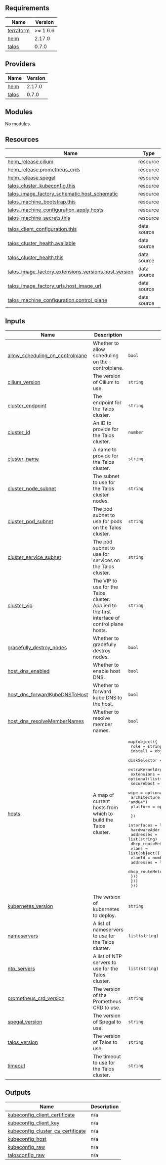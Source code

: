<!-- BEGIN_TF_DOCS -->
## Requirements

| Name | Version |
|------|---------|
| <a name="requirement_terraform"></a> [terraform](#requirement\_terraform) | >= 1.6.6 |
| <a name="requirement_helm"></a> [helm](#requirement\_helm) | 2.17.0 |
| <a name="requirement_talos"></a> [talos](#requirement\_talos) | 0.7.0 |

## Providers

| Name | Version |
|------|---------|
| <a name="provider_helm"></a> [helm](#provider\_helm) | 2.17.0 |
| <a name="provider_talos"></a> [talos](#provider\_talos) | 0.7.0 |

## Modules

No modules.

## Resources

| Name | Type |
|------|------|
| [helm_release.cilium](https://registry.terraform.io/providers/hashicorp/helm/2.17.0/docs/resources/release) | resource |
| [helm_release.prometheus_crds](https://registry.terraform.io/providers/hashicorp/helm/2.17.0/docs/resources/release) | resource |
| [helm_release.spegel](https://registry.terraform.io/providers/hashicorp/helm/2.17.0/docs/resources/release) | resource |
| [talos_cluster_kubeconfig.this](https://registry.terraform.io/providers/siderolabs/talos/0.7.0/docs/resources/cluster_kubeconfig) | resource |
| [talos_image_factory_schematic.host_schematic](https://registry.terraform.io/providers/siderolabs/talos/0.7.0/docs/resources/image_factory_schematic) | resource |
| [talos_machine_bootstrap.this](https://registry.terraform.io/providers/siderolabs/talos/0.7.0/docs/resources/machine_bootstrap) | resource |
| [talos_machine_configuration_apply.hosts](https://registry.terraform.io/providers/siderolabs/talos/0.7.0/docs/resources/machine_configuration_apply) | resource |
| [talos_machine_secrets.this](https://registry.terraform.io/providers/siderolabs/talos/0.7.0/docs/resources/machine_secrets) | resource |
| [talos_client_configuration.this](https://registry.terraform.io/providers/siderolabs/talos/0.7.0/docs/data-sources/client_configuration) | data source |
| [talos_cluster_health.available](https://registry.terraform.io/providers/siderolabs/talos/0.7.0/docs/data-sources/cluster_health) | data source |
| [talos_cluster_health.this](https://registry.terraform.io/providers/siderolabs/talos/0.7.0/docs/data-sources/cluster_health) | data source |
| [talos_image_factory_extensions_versions.host_version](https://registry.terraform.io/providers/siderolabs/talos/0.7.0/docs/data-sources/image_factory_extensions_versions) | data source |
| [talos_image_factory_urls.host_image_url](https://registry.terraform.io/providers/siderolabs/talos/0.7.0/docs/data-sources/image_factory_urls) | data source |
| [talos_machine_configuration.control_plane](https://registry.terraform.io/providers/siderolabs/talos/0.7.0/docs/data-sources/machine_configuration) | data source |

## Inputs

| Name | Description | Type | Default | Required |
|------|-------------|------|---------|:--------:|
| <a name="input_allow_scheduling_on_controlplane"></a> [allow\_scheduling\_on\_controlplane](#input\_allow\_scheduling\_on\_controlplane) | Whether to allow scheduling on the controlplane. | `bool` | `true` | no |
| <a name="input_cilium_version"></a> [cilium\_version](#input\_cilium\_version) | The version of Cilium to use. | `string` | `"1.16.5"` | no |
| <a name="input_cluster_endpoint"></a> [cluster\_endpoint](#input\_cluster\_endpoint) | The endpoint for the Talos cluster. | `string` | `"https://192.168.10.246:6443"` | no |
| <a name="input_cluster_id"></a> [cluster\_id](#input\_cluster\_id) | An ID to provide for the Talos cluster. | `number` | `1` | no |
| <a name="input_cluster_name"></a> [cluster\_name](#input\_cluster\_name) | A name to provide for the Talos cluster. | `string` | `"cluster"` | no |
| <a name="input_cluster_node_subnet"></a> [cluster\_node\_subnet](#input\_cluster\_node\_subnet) | The subnet to use for the Talos cluster nodes. | `string` | `"192.168.10.0/24"` | no |
| <a name="input_cluster_pod_subnet"></a> [cluster\_pod\_subnet](#input\_cluster\_pod\_subnet) | The pod subnet to use for pods on the Talos cluster. | `string` | `"172.16.0.0/16"` | no |
| <a name="input_cluster_service_subnet"></a> [cluster\_service\_subnet](#input\_cluster\_service\_subnet) | The pod subnet to use for services on the Talos cluster. | `string` | `"172.17.0.0/16"` | no |
| <a name="input_cluster_vip"></a> [cluster\_vip](#input\_cluster\_vip) | The VIP to use for the Talos cluster. Applied to the first interface of control plane hosts. | `string` | `"192.168.10.5"` | no |
| <a name="input_gracefully_destroy_nodes"></a> [gracefully\_destroy\_nodes](#input\_gracefully\_destroy\_nodes) | Whether to gracefully destroy nodes. | `bool` | `false` | no |
| <a name="input_host_dns_enabled"></a> [host\_dns\_enabled](#input\_host\_dns\_enabled) | Whether to enable host DNS. | `bool` | `true` | no |
| <a name="input_host_dns_forwardKubeDNSToHost"></a> [host\_dns\_forwardKubeDNSToHost](#input\_host\_dns\_forwardKubeDNSToHost) | Whether to forward kube DNS to the host. | `bool` | `true` | no |
| <a name="input_host_dns_resolveMemberNames"></a> [host\_dns\_resolveMemberNames](#input\_host\_dns\_resolveMemberNames) | Whether to resolve member names. | `bool` | `true` | no |
| <a name="input_hosts"></a> [hosts](#input\_hosts) | A map of current hosts from which to build the Talos cluster. | <pre>map(object({<br/>    role = string<br/>    install = object({<br/>      diskSelector    = list(string) # https://www.talos.dev/v1.9/reference/configuration/v1alpha1/config/#Config.machine.install.diskSelector<br/>      extraKernelArgs = optional(list(string), [])<br/>      extensions      = optional(list(string), [])<br/>      secureboot      = optional(bool, false)<br/>      wipe            = optional(bool, false)<br/>      architecture    = optional(string, "amd64")<br/>      platform        = optional(string, "metal")<br/><br/>    })<br/>    interfaces = list(object({<br/>      hardwareAddr     = string<br/>      addresses        = list(string)<br/>      dhcp_routeMetric = number<br/>      vlans = list(object({<br/>        vlanId           = number<br/>        addresses        = list(string)<br/>        dhcp_routeMetric = number<br/>      }))<br/>    }))<br/>  }))</pre> | n/a | yes |
| <a name="input_kubernetes_version"></a> [kubernetes\_version](#input\_kubernetes\_version) | The version of kubernetes to deploy. | `string` | `"1.30.1"` | no |
| <a name="input_nameservers"></a> [nameservers](#input\_nameservers) | A list of nameservers to use for the Talos cluster. | `list(string)` | <pre>[<br/>  "1.1.1.1",<br/>  "1.0.0.1"<br/>]</pre> | no |
| <a name="input_ntp_servers"></a> [ntp\_servers](#input\_ntp\_servers) | A list of NTP servers to use for the Talos cluster. | `list(string)` | <pre>[<br/>  "0.pool.ntp.org",<br/>  "1.pool.ntp.org"<br/>]</pre> | no |
| <a name="input_prometheus_crd_version"></a> [prometheus\_crd\_version](#input\_prometheus\_crd\_version) | The version of the Prometheus CRD to use. | `string` | `"17.0.2"` | no |
| <a name="input_spegal_version"></a> [spegal\_version](#input\_spegal\_version) | The version of Spegal to use. | `string` | `"v0.0.28"` | no |
| <a name="input_talos_version"></a> [talos\_version](#input\_talos\_version) | The version of Talos to use. | `string` | `"v1.8.3"` | no |
| <a name="input_timeout"></a> [timeout](#input\_timeout) | The timeout to use for the Talos cluster. | `string` | `"10m"` | no |

## Outputs

| Name | Description |
|------|-------------|
| <a name="output_kubeconfig_client_certificate"></a> [kubeconfig\_client\_certificate](#output\_kubeconfig\_client\_certificate) | n/a |
| <a name="output_kubeconfig_client_key"></a> [kubeconfig\_client\_key](#output\_kubeconfig\_client\_key) | n/a |
| <a name="output_kubeconfig_cluster_ca_certificate"></a> [kubeconfig\_cluster\_ca\_certificate](#output\_kubeconfig\_cluster\_ca\_certificate) | n/a |
| <a name="output_kubeconfig_host"></a> [kubeconfig\_host](#output\_kubeconfig\_host) | n/a |
| <a name="output_kubeconfig_raw"></a> [kubeconfig\_raw](#output\_kubeconfig\_raw) | n/a |
| <a name="output_talosconfig_raw"></a> [talosconfig\_raw](#output\_talosconfig\_raw) | n/a |
<!-- END_TF_DOCS -->